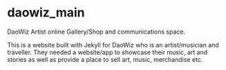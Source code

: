 # daowiz_main
DaoWiz Artist online Gallery/Shop and communications space.

This is a website built with Jekyll for DaoWiz who is an artist/musician and traveller. They needed a website/app to showcase their music, art and stories as well as provide a place to sell art, music, merchandise etc.

